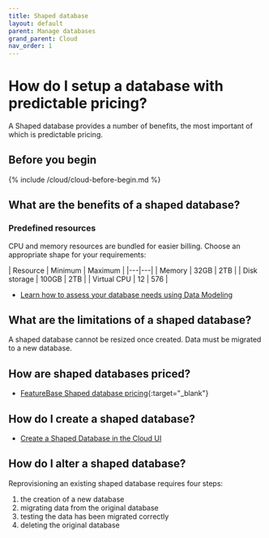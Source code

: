 ```yaml
---
title: Shaped database
layout: default
parent: Manage databases
grand_parent: Cloud
nav_order: 1
---
```


# How do I setup a database with predictable pricing?

A Shaped database provides a number of benefits, the most important of which is predictable pricing.

## Before you begin

{% include /cloud/cloud-before-begin.md %}

## What are the benefits of a shaped database?

### Predefined resources

CPU and memory resources are bundled for easier billing. Choose an appropriate shape for your requirements:

| Resource | Minimum | Maximum |
|---|---|
| Memory | 32GB | 2TB |
| Disk storage | 100GB | 2TB |
| Virtual CPU | 12 | 576 |

* [Learn how to assess your database needs using Data Modeling](/docs/concepts/concept-data-modeling)

## What are the limitations of a shaped database?

A shaped database cannot be resized once created. Data must be migrated to a new database.

## How are shaped databases priced?

* [FeatureBase Shaped database pricing](https://www.featurebase.com/pricing){:target="_blank"}

## How do I create a shaped database?

* [Create a Shaped Database in the Cloud UI](/docs/cloud-cloud-databases/cloud-db-create.md)

## How do I alter a shaped database?

Reprovisioning an existing shaped database requires four steps:
1. the creation of a new database
2. migrating data from the original database
3. testing the data has been migrated correctly
4. deleting the original database
